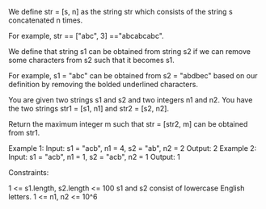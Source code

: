 We define str = [s, n] as the string str which consists of the string s
concatenated n times.


For example, str == ["abc", 3] =="abcabcabc".


We define that string s1 can be obtained from string s2 if we can remove some
characters from s2 such that it becomes s1.


For example, s1 = "abc" can be obtained from s2 = "abdbec" based on our
definition by removing the bolded underlined characters.


You are given two strings s1 and s2 and two integers n1 and n2. You have the
two strings str1 = [s1, n1] and str2 = [s2, n2].

Return the maximum integer m such that str = [str2, m] can be obtained from
str1.


Example 1:
Input: s1 = "acb", n1 = 4, s2 = "ab", n2 = 2
Output: 2
Example 2:
Input: s1 = "acb", n1 = 1, s2 = "acb", n2 = 1
Output: 1


Constraints:


1 <= s1.length, s2.length <= 100
s1 and s2 consist of lowercase English letters.
1 <= n1, n2 <= 10^6




